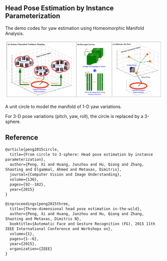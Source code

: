 ## Head Pose Estimation by Instance Parameterization
The demo codes for yaw estimation using Homeomorphic Manifold Analysis.

![alt text](overview.png "overview")

A unit circle to model the manifold of 1-D yaw variations. 

For 3-D pose variations (pitch, yaw, roll), the circle is replaced by a 3-sphere.

## Reference
```
@article{peng2015circle,
  title={From circle to 3-sphere: Head pose estimation by instance parameterization},
  author={Peng, Xi and Huang, Junzhou and Hu, Qiong and Zhang, Shaoting and Elgammal, Ahmed and Metaxas, Dimitris},
  journal={Computer Vision and Image Understanding},
  volume={136},
  pages={92--102},
  year={2015}
}
```
```
@inproceedings{peng2015three,
  title={Three-dimensional head pose estimation in-the-wild},
  author={Peng, Xi and Huang, Junzhou and Hu, Qiong and Zhang, Shaoting and Metaxas, Dimitris N},
  booktitle={Automatic Face and Gesture Recognition (FG), 2015 11th IEEE International Conference and Workshops on},
  volume={1},
  pages={1--6},
  year={2015},
  organization={IEEE}
}
```
